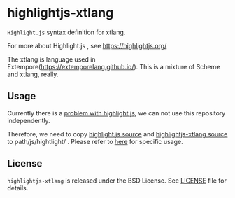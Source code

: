 # highlightjs-xtlang

`Highlight.js` syntax definition for xtlang.

For more about Highlight.js , see https://highlightjs.org/

The xtlang is language used in Extempore(https://extemporelang.github.io/).
This is a mixture of Scheme and xtlang, really.

## Usage

Currently there is a [problem with highlight.js](https://github.com/highlightjs/highlight.js/pull/1888), we can not use this repository independently.

Therefore, we need to copy [highlight.js source](https://github.com/highlightjs/highlight.js/blob/master/src/highlight.js) and [highlightjs-xtlang source](https://github.com/highlightjs/highlightjs-xtlang/blob/master/xtlang.js) to path/js/hightlight/ .
Please refer to [here](https://github.com/extemporelang/extemporelang.github.io/tree/master/js/highlight) for specific usage.

## License

```highlightjs-xtlang``` is released under the BSD License. See [LICENSE][1] file for details.

[1]: https://github.com/highlightjs/highlightjs-xtlang/blob/master/LICENSE
